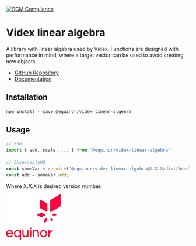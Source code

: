 [![SCM Compliance](https://scm-compliance-api.radix.equinor.com/repos/equinor/videx-linear-algebra/badge)](https://scm-compliance-api.radix.equinor.com/repos/equinor/videx-linear-algebra/badge)
# Videx linear algebra

A library with linear algebra used by Videx. Functions are designed with performance in mind, where a target vector can be used to avoid creating new objects.

- [GitHub Repository](https://github.com/equinor/videx-linear-algebra)
- [Documentation](https://equinor.github.io/videx-linear-algebra)

## Installation
```js
npm install --save @equinor/videx-linear-algebra
```

## Usage

```js
// ES6
import { add, scale, ... } from '@equinor/videx-linear-algebra';

// ObservableHQ
const someVar = require('@equinor/videx-linear-algebra@X.X.X/dist/bundle.umd.js');
const add = someVar.add;
```
Where X.X.X is desired version number.

![Equinor Logo](images/equinor-logo.png)
